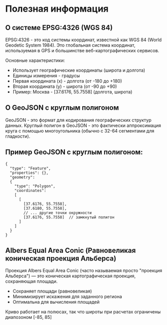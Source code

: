 # Полезная информация 

## О системе EPSG:4326 (WGS 84)
EPSG:4326 - это код системы координат, известной как WGS 84 (World Geodetic System 1984). Это глобальная система координат, используемая в GPS и большинстве веб-картографических сервисов.

Основные характеристики:
 - Использует географические координаты (широта и долгота)
 - Единицы измерения - градусы
 - Первая координата (x) - долгота (от -180 до +180)
 - Вторая координата (y) - широта (от -90 до +90)
 - Пример: Москва - [37.6176, 55.7558] (долгота, широта)

 ## О GeoJSON с круглым полигоном
GeoJSON - это формат для кодирования географических структур данных. 
Круглый полигон в GeoJSON - это фактически аппроксимация круга с помощью многоугольника (обычно с 32-64 сегментами для гладкости).

## Пример GeoJSON с круглым полигоном:
```
{
  "type": "Feature",
  "properties": {},
  "geometry":
  {
    "type": "Polygon",
    "coordinates": 
    [
      [
        [37.6176, 55.7558],
        [37.6180, 55.7558],
        // ... другие точки окружности
        [37.6176, 55.7558]  // замкнутый полигон
      ]
    ]
  }
}
```
## Albers Equal Area Conic (Равновеликая коническая проекция Альберса)
Проекция Albers Equal Area Conic (часто называемая просто "проекция Альберса") — это коническая картографическая проекция, сохраняющая площади.

 - Сохраняет площади (равновеликая)
 - Минимизирует искажения для заданного региона
 - Оптимальна для вычисления площадей

Криво работает на полюсах, так что широты при расчетах ограничены диапозоном [-85, 85]